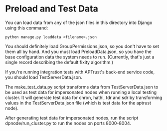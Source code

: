 # Preload and Test Data

You can load data from any of the json files in this directory into
Django using this command:

```
python manage.py loaddata <filename>.json
```

You should definitely load GroupPermissions.json, so you don't have to
set them all by hand. And you must load PreloadData.json, so you have
the base configuration data the system needs to run. (Currently,
that's just a single record describing the default fixity algorithm.)

If you're running integration tests with APTrust's back-end service
code, you should load TestServerData.json.

The make_test_data.py script transforms data from TestServerData.json
to be used as test data for impersonated nodes when running a local
testing cluster. It will generate test data for chron, hathi, tdr and
sdr by transforming values in the TestServerData.json file (which is
test data for the aptrust node).

After generating test data for impersonated nodes, run the script
dpnode/run_cluster.py to run the nodes on ports 8000-8004.